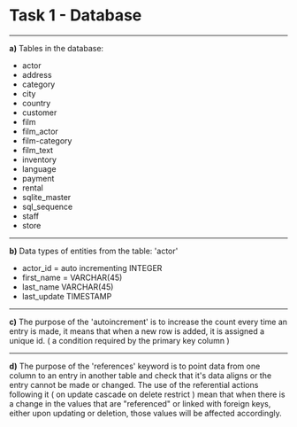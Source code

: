 Task 1 - Database
=====
-----
**a)**  Tables in the database:
* actor
* address
* category
* city
* country
* customer
* film
* film_actor
* film-category
* film_text
* inventory
* language
* payment
* rental
* sqlite_master
* sql_sequence
* staff
* store

-----

**b)** Data types of entities from the table: 'actor'
* actor_id = auto incrementing INTEGER
* first_name = VARCHAR(45)
* last_name VARCHAR(45)
* last_update TIMESTAMP

-----

**c)** The purpose of the 'autoincrement' is to increase the count every time an entry is made,
it means that when a new row is added, it is assigned a unique id. 
( a condition required by the primary key column )

-----

**d)** The purpose of the 'references' keyword is to point data from one column to an entry in another 
table and check that it's data aligns or the entry cannot be made or changed. The use of the
referential actions following it ( on update cascade on delete restrict ) mean that when there is a change in the values 
that are "referenced" or linked with foreign keys, either upon updating or deletion, 
those values will be affected accordingly.
